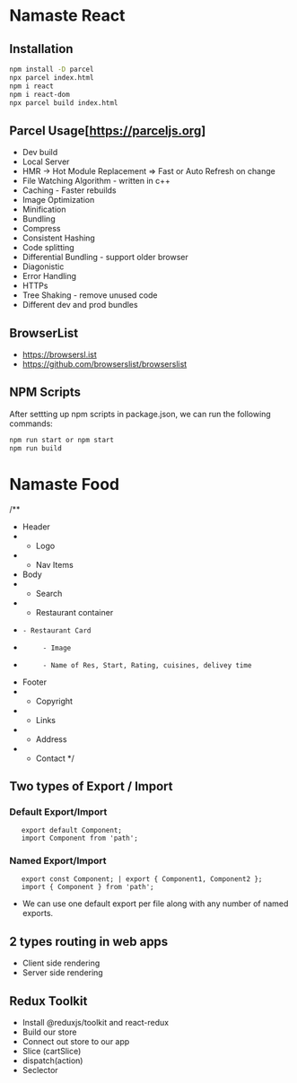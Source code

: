# Namaste React

## Installation
```bash
npm install -D parcel
npx parcel index.html
npm i react
npm i react-dom
npx parcel build index.html
```

## Parcel Usage[https://parceljs.org]
- Dev build
- Local Server
- HMR -> Hot Module Replacement => Fast or Auto Refresh on change
- File Watching Algorithm - written in c++
- Caching - Faster rebuilds
- Image Optimization
- Minification
- Bundling
- Compress
- Consistent Hashing
- Code splitting
- Differential Bundling - support older browser
- Diagonistic
- Error Handling
- HTTPs
- Tree Shaking - remove unused code
- Different dev and prod bundles




## BrowserList
- https://browsersl.ist
- https://github.com/browserslist/browserslist


## NPM Scripts

After settting up npm scripts in package.json, we can run the following commands:

```bash
npm run start or npm start
npm run build
```

# Namaste Food

/**
 * Header
 *  - Logo
 *  - Nav Items
 * Body
 *  - Search
 *  - Restaurant container
 *     - Restaurant Card
 *          - Image
 *          - Name of Res, Start, Rating, cuisines, delivey time
 * Footer
 *  - Copyright
 *  - Links
 *  - Address
 *  - Contact
 */ 


 ## Two types of Export / Import

 ### Default Export/Import
 ```
    export default Component;
    import Component from 'path';
 ```
### Named Export/Import
 
 ```
    export const Component; | export { Component1, Component2 };
    import { Component } from 'path';

 ```

 - We can use one default export per file along with any number of named exports.


 ## 2 types routing in web apps
 - Client side rendering
 - Server side rendering

## Redux Toolkit
- Install @reduxjs/toolkit and react-redux
- Build our store
- Connect out store to our app
- Slice (cartSlice)
- dispatch(action)
- Seclector
